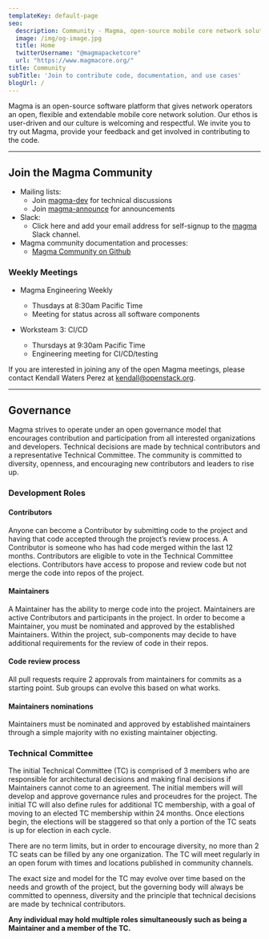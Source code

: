 ```yaml
---
templateKey: default-page
seo:
  description: Community - Magma, open-source mobile core network solution
  image: /img/og-image.jpg
  title: Home
  twitterUsername: "@magmapacketcore"
  url: "https://www.magmacore.org/"
title: Community
subTitle: 'Join to contribute code, documentation, and use cases'
blogUrl: /
---
```


Magma is an open-source software platform that gives network operators an open, flexible and extendable mobile core network solution. Our ethos is user-driven and our culture is welcoming and respectful. We invite you to try out Magma, provide your feedback and get involved in contributing to the code.

---

## Join the Magma Community

- Mailing lists:
  - Join [magma-dev](https://groups.google.com/forum/#!forum/magma-dev) for technical discussions
  - Join [magma-announce](https://groups.google.com/forum/#!forum/magma-announce) for announcements
- Slack:
  - Click here and add your email address for self-signup to the [magma](https://join.slack.com/t/magmacore/shared_invite/zt-g76zkofr-g6~jYiS3KRzC9qhAISUC2A) Slack channel.
- Magma community documentation and processes:
  - [Magma Community on Github](https://github.com/magma/community)

### Weekly Meetings

- Magma Engineering Weekly
  - Thusdays at 8:30am Pacific Time
  - Meeting for status across all software components

- Worksteam 3: CI/CD
  - Thursdays at 9:30am Pacific Time
  - Engineering meeting for CI/CD/testing

If you are interested in joining any of the open Magma meetings, please contact Kendall Waters Perez at [kendall@openstack.org](mailto:kendall@openstack.org).

---

## Governance

Magma strives to operate under an open governance model that encourages contribution and participation from all interested organizations and developers. Technical decisions are made by technical contributors and a representative Technical Committee. The community is committed to diversity, openness, and encouraging new contributors and leaders to rise up.

### Development Roles

#### Contributors

Anyone can become a Contributor by submitting code to the project and having that code accepted through the project’s review process. A Contributor is someone who has had code merged within the last 12 months. Contributors are eligible to vote in the Technical Committee elections. Contributors have access to propose and review code but not merge the code into repos of the project.

#### Maintainers

A Maintainer has the ability to merge code into the project. Maintainers are active Contributors and participants in the project. In order to become a Maintainer, you must be nominated and approved by the established Maintainers. Within the project, sub-components may decide to have additional requirements for the review of code in their repos.

#### Code review process
All pull requests require 2 approvals from maintainers for commits as a starting point. Sub groups can evolve this based on what works.

#### Maintainers nominations
Maintainers must be nominated and approved by established maintainers through a simple majority with no existing maintainer objecting.

### Technical Committee

The initial Technical Committee (TC) is comprised of 3 members who are responsible for architectural decisions and making final decisions if Maintainers cannot come to an agreement. The initial members will will develop and approve governance rules and proceudres for the project.  The initial TC will also define rules for additional TC membership, with a goal of moving to an elected TC membership within 24 months. Once elections begin, the elections will be staggered so that only a portion of the TC seats is up for election in each cycle.

There are no term limits, but in order to encourage diversity, no more than 2 TC seats can be filled by any one organization. The TC will meet regularly in an open forum with times and locations published in community channels.

The exact size and model for the TC may evolve over time based on the needs and growth of the project, but the governing body will always be committed to openness, diversity and the principle that technical decisions are made by technical contributors.

**Any individual may hold multiple roles simultaneously such as being a Maintainer and a member of the TC.**
